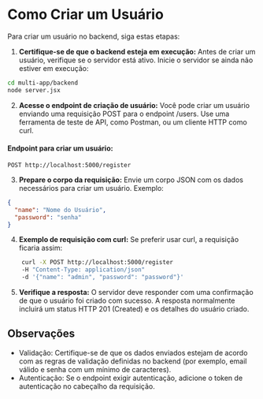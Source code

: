 # Como Criar um Usuário

Para criar um usuário no backend, siga estas etapas:

1. <strong>Certifique-se de que o backend esteja em execução:</strong> Antes de criar um usuário, verifique se o servidor está ativo. Inicie o servidor se ainda não estiver em execução:
```bash
cd multi-app/backend
node server.jsx
```
2. <strong>Acesse o endpoint de criação de usuário:</strong> Você pode criar um usuário enviando uma requisição POST para o endpoint /users. Use uma ferramenta de teste de API, como Postman, ou um cliente HTTP como curl.

#### Endpoint para criar um usuário:

```http
POST http://localhost:5000/register
```
3. <strong>Prepare o corpo da requisição:</strong> Envie um corpo JSON com os dados necessários para criar um usuário. Exemplo:
```json
{
  "name": "Nome do Usuário",
  "password": "senha"
}
```

4. <strong>Exemplo de requisição com curl:</strong> Se preferir usar curl, a requisição ficaria assim:

```bash
    curl -X POST http://localhost:5000/register 
    -H "Content-Type: application/json" 
    -d '{"name": "admin", "password": "password"}'
```

5. <strong>Verifique a resposta:</strong> O servidor deve responder com uma confirmação de que o usuário foi criado com sucesso. A resposta normalmente incluirá um status HTTP 201 (Created) e os detalhes do usuário criado.

## Observações
- Validação: Certifique-se de que os dados enviados estejam de acordo com as regras de validação definidas no backend (por exemplo, email válido e senha com um mínimo de caracteres).
- Autenticação: Se o endpoint exigir autenticação, adicione o token de autenticação no cabeçalho da requisição.
